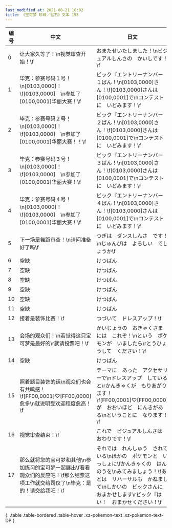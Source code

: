 ```yaml
---
last_modified_at: 2021-08-21 16:02
title: 《宝可梦 珍珠／钻石》文本 195
---
```

| 编号 | 中文 | 日文 |
| ---- | ---- | ---- |
| 0 | 让大家久等了！\n视觉审查开始！\f | おまたせいたしました！\nビジュアルしんさの　かいしです！\f |
| 1 | 毕克：参赛号码１号！\n[0103,0000]！\f[0103,0000]　\n参加了[0100,0001]华丽大赛！\f | ビック『エントリーナンバー　１ばん！\n[0103,0000]さん！\f[0103,0000]さんは　[0100,0001]で\nコンテストに　いどみます！\f |
| 2 | 毕克：参赛号码２号！\n[0103,0000]！\f[0103,0000]　\n参加了[0100,0001]华丽大赛！！\f | ビック『エントリーナンバー　２ばん！\n[0103,0000]さん！\f[0103,0000]さんは　[0100,0001]で\nコンテストに　いどみます！\f |
| 3 | 毕克：参赛号码３号！\n[0103,0000]！\f[0103,0000]　\n参加了[0100,0001]华丽大赛！\f | ビック『エントリーナンバー　３ばん！\n[0103,0000]さん！\f[0103,0000]さんは　[0100,0001]で\nコンテストに　いどみます！\f |
| 4 | 毕克：参赛号码４号！\n[0103,0000]！\f[0103,0000]　\n参加了[0100,0001]华丽大赛！\f | ビック『エントリーナンバー　４ばん！\n[0103,0000]さん！\f[0103,0000]さんは　[0100,0001]で\nコンテストに　いどみます！\f |
| 5 | 下一场是舞蹈审查！\n请问准备好了吗\f | つぎは　ダンスしんさ　です！\nじゅんびは　よろしい　でしょうか\f |
| 6 | 空缺 | けつばん |
| 7 | 空缺 | けつばん |
| 8 | 空缺 | けつばん |
| 9 | 空缺 | けつばん |
| 10 | 空缺 | けつばん |
| 11 | 空缺 | けつばん |
| 12 | 接着是装饰比赛！\f | つづいて　ドレスアップ！\f |
| 13 | 会场的观众们！\n若觉得这只宝可梦是最好的\r就请投票吧！\f | かいじょうの　おきゃくさまには　これぞ！\nという　ポケモンが　いましたら\rとうひょうして　ください！\f |
| 14 | 空缺 | けつばん |
| 15 | 照着题目装饰的话\n观众们也会有共鸣感！\f[FF00,0001]♡[FF00,0000]愈多\n就说明受欢迎程度愈高！\f | テーマに　あった　アクセサリーで\nドレスアップ　していると\rかんきゃくが　もりあがります！\f[FF00,0001]♡[FF00,0000]が　おおいほど　にんきがある\nということに　なります！\f |
| 16 | 视觉审查结束！\f | これで　ビジュアルしんさは　おわりです！\f |
| 17 | 那么就将您的宝可梦和其他\n参加练习的宝可梦一起展出\f看看观众们的反应吧！\f那么结票这项工作就交给司仪了\n毕克：是的！请交给我吧！\f | それでは　れんしゅう　されている\nほかの　ポケモンと　いっしょに\fかんきゃくの　はんのうを\nみてみましょう！\fあとは　リハーサルも　かねまして\nしかいの　ビックさんに　おまかせします\rビック『はい！　おまかせください！\f |
{: .table .table-bordered .table-hover .xz-pokemon-text .xz-pokemon-text-DP }